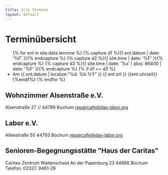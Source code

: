 ```yaml
---
title: alle Termine
layout: default
---
```

Terminübersicht
===============
<ul>
 {% for ent in site.data.termine %}
	{% capture d1 %}{{ ent.datum | date: '%F' }}{% endcapture %}
        {% capture d2 %}{{ site.time | date: '%F' }}{% endcapture %}
        {% capture d3 %}{{ site.time | date: '%s' | plus: 86400 | date: '%F' }}{% endcapture %}
        {% if d1 >= d3 %}
        	<li>Am {{ ent.datum | localize:"%d. %b %Y" }} {{ ent.ort }} {{ent.uhrzeit}}</li>
        {%endif%}
{% endfor %}
</ul>



Wohnzimmer Alsenstraße e.V.
---------------------------
Alsenstraße 27 // 44789 Bochum
repaircafe@das-labor.org


Labor e.V.
----------
Alleestraße 50
44793 Bochum
repaircafe@das-labor.org


Senioren-Begegnungsstätte "Haus der Caritas"
-------------------------------------------
Caritas-Zentrum Wattenscheid
An der Papenburg 23
44866 Bochum
Telefon: 02327. 9461-26
